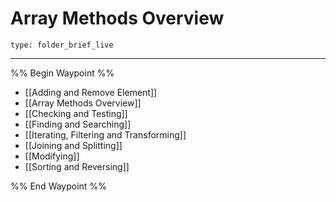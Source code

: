 # Array Methods Overview
 
```ccard
type: folder_brief_live
```
 
---

%% Begin Waypoint %%
- [[Adding and Remove Element]]
- [[Array Methods Overview]]
- [[Checking and Testing]]
- [[Finding and Searching]]
- [[Iterating, Filtering and Transforming]]
- [[Joining and Splitting]]
- [[Modifying]]
- [[Sorting and Reversing]]

%% End Waypoint %%